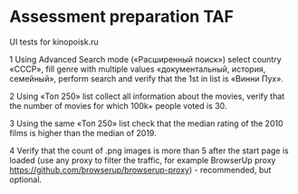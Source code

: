 # Assessment preparation TAF

UI tests for kinopoisk.ru

1 Using Advanced Search mode («Расширенный поиск») select country «СССР», fill genre with multiple values «документальный, история, семейный», perform search and verify that the 1st in list is «Винни Пух».

2 Using «Топ 250» list collect all information about the movies, verify that the number of movies for which 100k+ people voted is 30.

3 Using the same «Топ 250» list check that the median rating of the 2010 films is higher than the median of 2019.

4 Verify that the count of .png images is more than 5 after the start page is loaded (use any proxy to filter the traffic, for example BrowserUp proxy https://github.com/browserup/browserup-proxy) - recommended, but optional.